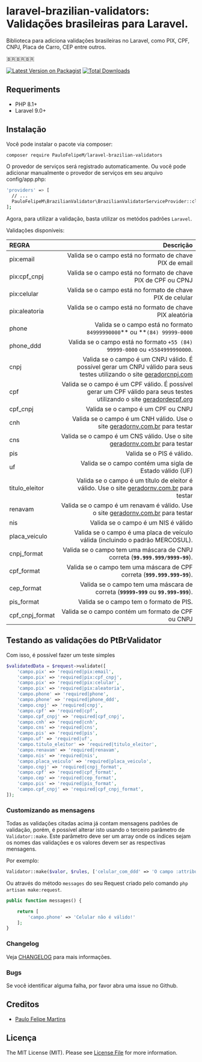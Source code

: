 # laravel-brazilian-validators: Validações brasileiras para Laravel.

Biblioteca para adiciona validações brasileiras no Laravel, como PIX, CPF, CNPJ, Placa de Carro, CEP entre outros.

:brazil::brazil::brazil:

[![Latest Version on Packagist](https://img.shields.io/badge/packagist-1.0.0-blue)](https://packagist.org/packages/paulofelipem/laravel-brazilian-validators)
[![Total Downloads](https://img.shields.io/packagist/dt/PauloFelipeM/laravel-brazilian-validators)](https://packagist.org/packages/paulofelipem/laravel-brazilian-validators)

## Requeriments

- PHP 8.1+
- Laravel 9.0+

## Instalação

Você pode instalar o pacote via composer:

```bash
composer require PauloFelipeM/laravel-brazilian-validators
```

O provedor de serviços será registrado automaticamente. Ou você pode adicionar manualmente o provedor de serviços em seu
arquivo config/app.php:

```bash
'providers' => [
  // ...
  PauloFelipeM\BrazilianValidator\BrazilianValidatorServiceProvider::class,
];
```

Agora, para utilizar a validação, basta utilizar os metódos padrões `Laravel`.

Validações disponíveis:

| REGRA           |                                                                                                                                             Descrição |
|:----------------|------------------------------------------------------------------------------------------------------------------------------------------------------:|
| pix:email       |                                                                                               Valida se o campo está no formato de chave PIX de email |
| pix:cpf_cnpj    |                                                                                         Valida se o campo está no formato de chave PIX de CPF ou CPNJ |
| pix:celular     |                                                                                             Valida se o campo está no formato de chave PIX de celular |
| pix:aleatoria   |                                                                                              Valida se o campo está no formato de chave PIX aleatória |
| phone           |                                                                              Valida se o campo está no formato `84999990000`** ou **`(84) 99999-0000` |
| phone_ddd       |                                                                          Valida se o campo está no formato `+55 (84) 99999-0000` ou `+5584999990000`. |
| cnpj            | Valida se o campo é um CNPJ válido. É possível gerar um CNPJ válido para seus testes utilizando o site [geradorcnpj.com](http://www.geradorcnpj.com/) |
| cpf             |      Valida se o campo é um CPF válido. É possível gerar um CPF válido para seus testes utilizando o site [geradordecpf.org](http://geradordecpf.org) |
| cpf_cnpj        |                                                                                                                    Valida se o campo é um CPF ou CNPJ |
| cnh             |                                   Valida se o campo é um CNH válido. Use o site [geradornv.com.br](https://geradornv.com.br/gerador-cnh/) para testar |
| cns             |                                   Valida se o campo é um CNS válido. Use o site [geradornv.com.br](https://geradornv.com.br/gerador-cns/) para testar |
| pis             |                                                                                                                             Valida se o PIS é válido. |
| uf              |                                                                                              Valida se o campo contém uma sigla de Estado válido (UF) |
| titulo_eleitor  |        Valida se o campo é um título de eleitor é válido. Use o site [geradornv.com.br](https://geradornv.com.br/gerador-titulo-eleitor/) para testar |
| renavam         |                         Valida se o campo é um renavam é válido. Use o site [geradornv.com.br](https://geradornv.com.br/gerador-renavam/) para testar |
| nis             |                                                                                                                   Valida se o campo é um NIS é válido |
| placa_veiculo   |                                                                        Valida se o campo é uma placa de veículo válida (incluindo o padrão MERCOSUL). |
| cnpj_format     |                                                                         Valida se o campo tem uma máscara de CNPJ correta (**`99.999.999/9999-99`**). |
| cpf_format      |                                                                              Valida se o campo tem uma máscara de CPF correta (**`999.999.999-99`**). |
| cep_format      |                                                                   Valida se o campo tem uma máscara de correta (**`99999-999`** ou **`99.999-999`**). |
| pis_format      |                                                                                                               Valida se o campo tem o formato de PIS. |
| cpf_cnpj_format |                                                                                                    Valida se o campo contém um formato de CPF ou CNPJ |

## Testando as validações do PtBrValidator

Com isso, é possível fazer um teste simples

```php
$validatedData = $request->validate([
    'campo.pix' => 'required|pix:email',
    'campo.pix' => 'required|pix:cpf_cnpj',
    'campo.pix' => 'required|pix:celular',
    'campo.pix' => 'required|pix:aleatoria',
    'campo.phone' => 'required|phone',
    'campo.phone' => 'required|phone_ddd',
    'campo.cnpj' => 'required|cnpj',
    'campo.cpf' => 'required|cpf',
    'campo.cpf_cnpj' => 'required|cpf_cnpj',
    'campo.cnh' => 'required|cnh',
    'campo.cns' => 'required|cns',
    'campo.pis' => 'required|pis',
    'campo.uf' => 'required|uf',
    'campo.titulo_eleitor' => 'required|titulo_eleitor',
    'campo.renavam' => 'required|renavam',
    'campo.nis' => 'required|nis',
    'campo.placa_veiculo' => 'required|placa_veiculo',
    'campo.cnpj' => 'required|cnpj_format',
    'campo.cpf' => 'required|cpf_format',
    'campo.cep' => 'required|cep_format',
    'campo.pis' => 'required|pis_format',
    'campo.cpf_cnpj' => 'required|cpf_cnpj_format',
]);
```

### Customizando as mensagens

Todas as validações citadas acima já contam mensagens padrões de validação, porém, é possível alterar isto usando o
terceiro parâmetro de `Validator::make`. Este parâmetro deve ser um array onde os índices sejam os nomes das validações
e os valores devem ser as respectivas mensagens.

Por exemplo:

```php
Validator::make($valor, $rules, ['celular_com_ddd' => 'O campo :attribute não é um celular'])
```

Ou através do método `messages` do seu Request criado pelo comando `php artisan make:request`.

```php
public function messages() {

    return [
        'campo.phone' => 'Celular não é válido!'
    ];
}
```

### Changelog

Veja [CHANGELOG](CHANGELOG.md) para mais informações.

### Bugs

Se você identificar alguma falha, por favor abra uma issue no Github.

## Creditos

- [Paulo Felipe Martins](https://github.com/PauloFelipeM)

## Licença

The MIT License (MIT). Please see [License File](LICENSE.md) for more information.